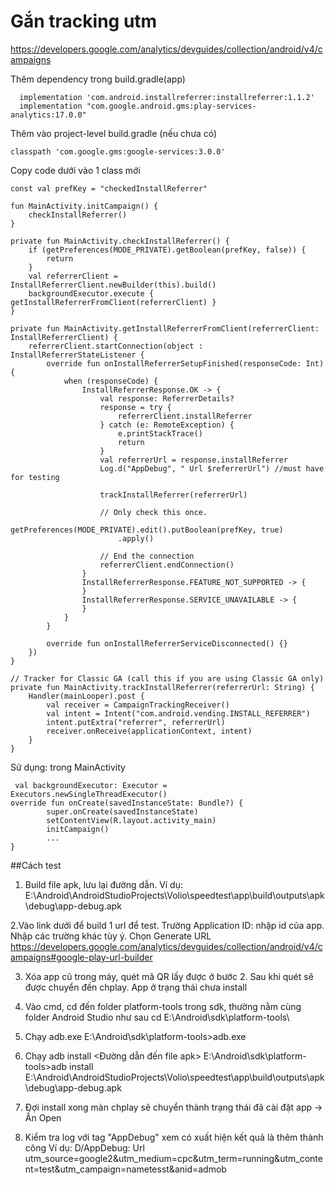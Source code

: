 # Gắn tracking utm
https://developers.google.com/analytics/devguides/collection/android/v4/campaigns

Thêm dependency trong build.gradle(app)
```
  implementation 'com.android.installreferrer:installreferrer:1.1.2'
  implementation "com.google.android.gms:play-services-analytics:17.0.0"
```

Thêm vào project-level build.gradle (nếu chưa có)
``` 
classpath 'com.google.gms:google-services:3.0.0'
```

Copy code dưới vào 1 class mới
```
const val prefKey = "checkedInstallReferrer"

fun MainActivity.initCampaign() {
    checkInstallReferrer()
}

private fun MainActivity.checkInstallReferrer() {
    if (getPreferences(MODE_PRIVATE).getBoolean(prefKey, false)) {
        return
    }
    val referrerClient = InstallReferrerClient.newBuilder(this).build()
    backgroundExecutor.execute { getInstallReferrerFromClient(referrerClient) }
}

private fun MainActivity.getInstallReferrerFromClient(referrerClient: InstallReferrerClient) {
    referrerClient.startConnection(object : InstallReferrerStateListener {
        override fun onInstallReferrerSetupFinished(responseCode: Int) {
            when (responseCode) {
                InstallReferrerResponse.OK -> {
                    val response: ReferrerDetails?
                    response = try {
                        referrerClient.installReferrer
                    } catch (e: RemoteException) {
                        e.printStackTrace()
                        return
                    }
                    val referrerUrl = response.installReferrer
                    Log.d("AppDebug", " Url $referrerUrl") //must have for testing

                    trackInstallReferrer(referrerUrl)

                    // Only check this once.
                    getPreferences(MODE_PRIVATE).edit().putBoolean(prefKey, true)
                        .apply()

                    // End the connection
                    referrerClient.endConnection()
                }
                InstallReferrerResponse.FEATURE_NOT_SUPPORTED -> {
                }
                InstallReferrerResponse.SERVICE_UNAVAILABLE -> {
                }
            }
        }

        override fun onInstallReferrerServiceDisconnected() {}
    })
}

// Tracker for Classic GA (call this if you are using Classic GA only)
private fun MainActivity.trackInstallReferrer(referrerUrl: String) {
    Handler(mainLooper).post {
        val receiver = CampaignTrackingReceiver()
        val intent = Intent("com.android.vending.INSTALL_REFERRER")
        intent.putExtra("referrer", referrerUrl)
        receiver.onReceive(applicationContext, intent)
    }
}
```

Sử dụng: trong MainActivity
```
 val backgroundExecutor: Executor = Executors.newSingleThreadExecutor()
override fun onCreate(savedInstanceState: Bundle?) {
        super.onCreate(savedInstanceState)
        setContentView(R.layout.activity_main)
        initCampaign()
        ...
}
```

##Cách test
1. Build file apk, lưu lại đường dẫn. 
Ví dụ: E:\Android\AndroidStudioProjects\Volio\speedtest\app\build\outputs\apk\debug\app-debug.apk

2.Vào link dưới để build 1 url để test. Trường Application ID: nhập id của app. Nhập các trường khác tùy ý. Chọn Generate URL
https://developers.google.com/analytics/devguides/collection/android/v4/campaigns#google-play-url-builder

3. Xóa app cũ trong máy, quét mã QR lấy được ở bước 2. Sau khi quét sẽ được chuyển đến chplay. App ở trạng thái chưa install

4. Vào cmd, cd đến folder platform-tools trong sdk, thường nằm cùng folder Android Studio như sau
cd E:\Android\sdk\platform-tools\

5. Chạy adb.exe
E:\Android\sdk\platform-tools>adb.exe

6. Chạy adb install <Đường dẫn đến file apk>
E:\Android\sdk\platform-tools>adb install E:\Android\AndroidStudioProjects\Volio\speedtest\app\build\outputs\apk\debug\app-debug.apk

7. Đợi install xong màn chplay sẽ chuyển thành trạng thái đã cài đặt app -> Ấn Open

8. Kiểm tra log với tag "AppDebug" xem có xuất hiện kết quả là thêm thành công
Ví dụ: D/AppDebug:  Url utm_source=google2&utm_medium=cpc&utm_term=running&utm_content=test&utm_campaign=nametesst&anid=admob


